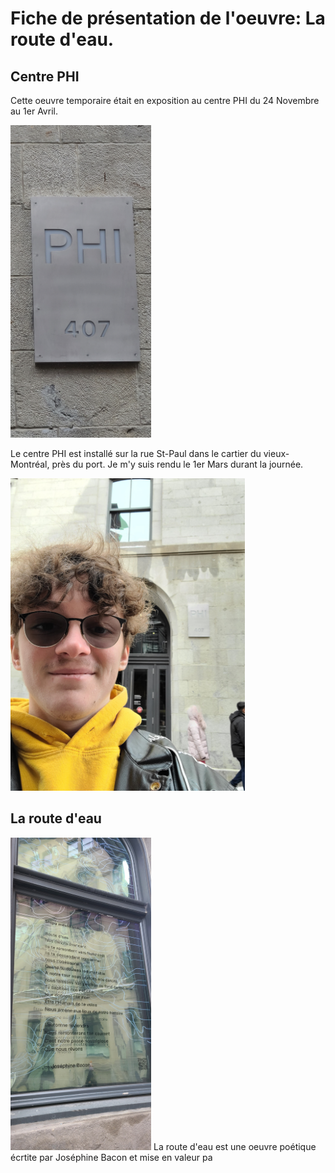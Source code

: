 # Fiche de présentation de l'oeuvre: La route d'eau.

## Centre PHI
Cette oeuvre temporaire était en exposition au centre PHI du 24 Novembre au 1er Avril.

<img src="media/entree_phi.jpg" height="500">

Le centre PHI est installé sur la rue St-Paul dans le cartier du vieux-Montréal, près du port. Je m'y suis rendu le 1er Mars durant la journée.

<img src="media/photo_moi_phi.jpg" height="500">

## La route d'eau

<img src="media/fenetre_1_poeme.jpg" height="500">
La route d'eau est une oeuvre poétique écrtite par Joséphine Bacon et mise en valeur pa
